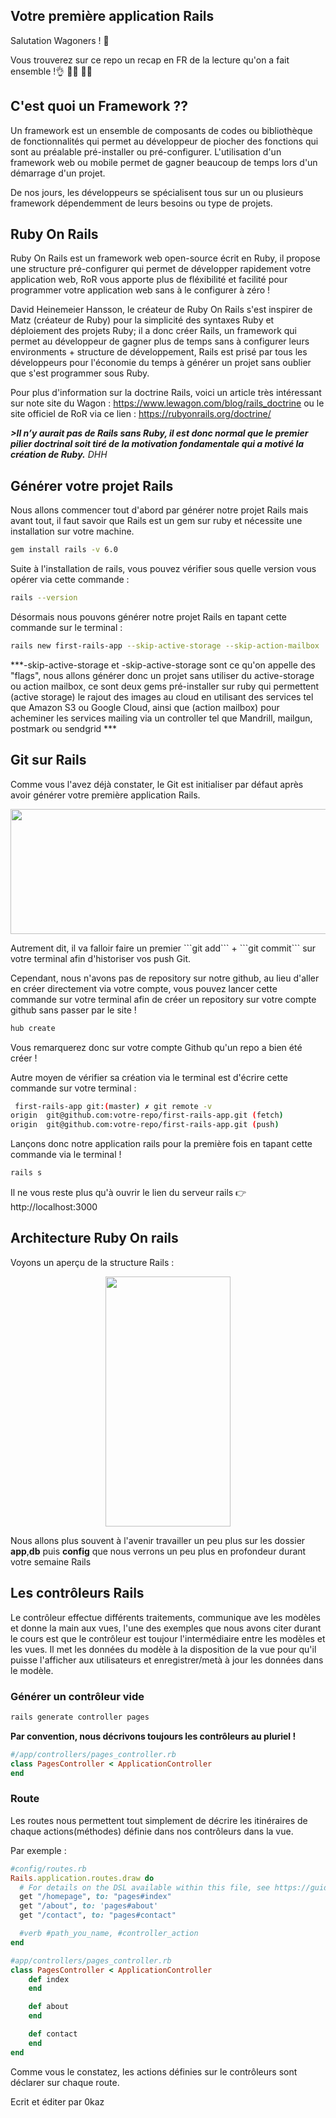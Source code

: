 ## Votre première application Rails 

Salutation Wagoners ! :vulcan_salute:

Vous trouverez sur ce repo un recap en FR de la lecture qu'on a fait ensemble !:ok_hand: :technologist:	:woman_technologist:	



## C'est quoi un Framework ??

Un framework est un ensemble de composants de codes ou bibliothèque de fonctionnalités qui permet au développeur de piocher des fonctions qui sont au préalable pré-installer ou pré-configurer. L'utilisation d'un framework web ou mobile permet de gagner beaucoup de temps lors d'un démarrage d'un projet. 

De nos jours, les développeurs se spécialisent tous sur un ou plusieurs framework dépendemment de leurs besoins ou type de projets.


## Ruby On Rails 


Ruby On Rails est un framework web open-source écrit en Ruby, il propose une structure pré-configurer qui permet de développer rapidement votre application web, RoR vous apporte plus de fléxibilité et facilité pour programmer votre application web sans à le configurer à zéro ! 

David Heinemeier Hansson, le créateur de Ruby On Rails s'est inspirer de Matz (créateur de Ruby) pour la simplicité des syntaxes Ruby et déploiement des projets Ruby; il a donc créer Rails, un framework qui permet au développeur de gagner plus de temps sans à configurer leurs environments + structure de développement, Rails est prisé par tous les développeurs pour l'économie du temps à générer un projet sans oublier que s'est programmer sous Ruby.

Pour plus d'information sur la doctrine Rails, voici un article très intéressant sur note site du Wagon : https://www.lewagon.com/blog/rails_doctrine ou le site officiel de RoR via ce lien : https://rubyonrails.org/doctrine/ 


***>Il n’y aurait pas de Rails sans Ruby, il est donc normal que le premier pilier doctrinal soit tiré de la motivation fondamentale qui a motivé la création de Ruby.*** *DHH* 

## Générer votre projet Rails 

Nous allons commencer tout d'abord par générer notre projet Rails mais avant tout, il faut savoir que Rails est un gem sur ruby et nécessite une installation sur votre machine. 

```bash
gem install rails -v 6.0
``` 

Suite à l'installation de rails, vous pouvez vérifier sous quelle version vous opérer via cette commande :

```bash 
rails --version
```

Désormais nous pouvons générer notre projet Rails en tapant cette commande sur le terminal : 

```bash
rails new first-rails-app --skip-active-storage --skip-action-mailbox
```

***-skip-active-storage et -skip-active-storage sont ce qu'on appelle des "flags", nous allons générer donc un projet sans utiliser du active-storage ou action mailbox, ce sont deux gems pré-installer sur ruby qui permettent (active storage) le rajout des images au cloud en utilisant des services tel que Amazon S3 ou Google Cloud, ainsi que (action mailbox) pour acheminer les services mailing via un controller tel que Mandrill, mailgun, postmark ou sendgrid  ***


## Git sur Rails 

Comme vous l'avez déjà constater, le Git est initialiser par défaut après avoir générer votre première application Rails.

<p align="center">
  <img width="600" height="200" src="https://res.cloudinary.com/kzkjr/image/upload/v1635104715/blogging/Capture_d_e%CC%81cran_2021-10-24_a%CC%80_20.43.07_2.png">
</p>
Autrement dit, il va falloir faire un premier ```git add``` + ```git commit``` sur votre terminal afin d'historiser vos push Git. 

Cependant, nous n'avons pas de repository sur notre github, au lieu d'aller en créer directement via votre compte, vous pouvez lancer cette commande sur votre terminal afin de créer un repository sur votre compte github sans passer par le site ! 

```bash
hub create 
```

Vous remarquerez donc sur votre compte Github qu'un repo a bien été créer ! 

Autre moyen de vérifier sa création via le terminal est d'écrire cette commande sur votre terminal :

```bash
 first-rails-app git:(master) ✗ git remote -v
origin  git@github.com:votre-repo/first-rails-app.git (fetch)
origin  git@github.com:votre-repo/first-rails-app.git (push)
```

Lançons donc notre application rails pour la première fois en tapant cette commande via le terminal ! 
```bash
rails s
```

Il ne vous reste plus qu'à ouvrir le lien du serveur rails :point_right:  http://localhost:3000  

## Architecture Ruby On rails 

Voyons un aperçu de la structure Rails :

<p align="center">
  <img width="200" height="400" src="https://res.cloudinary.com/kzkjr/image/upload/v1635104715/blogging/Capture_d_e%CC%81cran_2021-10-24_a%CC%80_20.40.58_2.png">
</p>

Nous allons plus souvent à l'avenir travailler un peu plus sur les dossier **app**,**db** puis **config** que nous verrons un peu plus en profondeur durant votre semaine Rails 


## Les contrôleurs Rails 

Le contrôleur effectue différents traitements, communique ave les modèles et donne la main aux vues, l'une des exemples que nous avons citer durant le cours est que le contrôleur est toujour l'intermédiaire entre les modèles et les vues. Il met les données du modèle à la disposition de la vue pour qu'il puisse l'afficher aux utilisateurs et enregistrer/metà à jour les données dans le modèle.


### Générer un contrôleur vide 

```bash
rails generate controller pages 
```

**Par convention, nous décrivons toujours les contrôleurs au pluriel !**


```ruby
#/app/controllers/pages_controller.rb
class PagesController < ApplicationController
end

```

### Route

Les routes nous permettent tout simplement de décrire les itinéraires de chaque actions(méthodes) définie dans nos contrôleurs dans la vue.

Par exemple :

```ruby
#config/routes.rb
Rails.application.routes.draw do
  # For details on the DSL available within this file, see https://guides.rubyonrails.org/routing.html
  get "/homepage", to: "pages#index"
  get "/about", to: 'pages#about'
  get "/contact", to: "pages#contact"

  #verb #path_you_name, #controller_action
end
```

```ruby
#app/controllers/pages_controller.rb
class PagesController < ApplicationController
    def index
    end

    def about 
    end

    def contact 
    end
end
```

Comme vous le constatez, les actions définies sur le contrôleurs sont déclarer sur chaque route. 









Ecrit et éditer par 0kaz